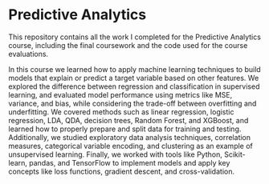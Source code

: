 # Predictive Analytics
This repository contains all the work I completed for the Predictive Analytics course, including the final coursework and the code used for the course evaluations.

In this course we learned how to apply machine learning techniques to build models that explain or predict a target variable based on other features. We explored the difference between regression and classification in supervised learning, and evaluated model performance using metrics like MSE, variance, and bias, while considering the trade-off between overfitting and underfitting. We covered methods such as linear regression, logistic regression, LDA, QDA, decision trees, Random Forest, and XGBoost, and learned how to properly prepare and split data for training and testing. Additionally, we studied exploratory data analysis techniques, correlation measures, categorical variable encoding, and clustering as an example of unsupervised learning. Finally, we worked with tools like Python, Scikit-learn, pandas, and TensorFlow to implement models and apply key concepts like loss functions, gradient descent, and cross-validation.
